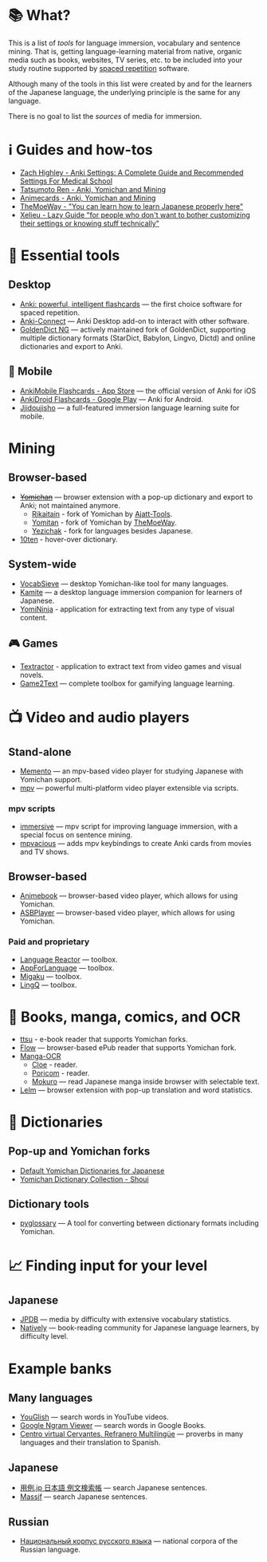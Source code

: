 # :books: What?
This is a list of *tools* for language immersion, vocabulary and sentence mining. That is, getting language-learning material from native, organic media such as books, websites, TV series, etc. to be included into your study routine supported by [spaced repetition](https://en.wikipedia.org/wiki/Spaced_repetition) software.

Although many of the tools in this list were created by and for the learners of the Japanese language, the underlying principle is the same for any language.

There is no goal to list the *sources* of media for immersion.

# :information_source: Guides and how-tos
- [Zach Highley - Anki Settings: A Complete Guide and Recommended Settings For Medical School](https://zhighley.com/anki-settings/)
- [Tatsumoto Ren - Anki, Yomichan and Mining](https://tatsumoto-ren.github.io/blog/table-of-contents.html)
- [Animecards - Anki, Yomichan and Mining](https://animecards.site/)
- [TheMoeWay - "You can learn how to learn Japanese properly here"](https://learnjapanese.moe/)
- [Xelieu - Lazy Guide "for people who don't want to bother customizing their settings or knowing stuff technically"](https://xelieu.github.io/jp-lazy-guide/)

# :beginner: Essential tools
## Desktop
- [Anki: powerful, intelligent flashcards](https://apps.ankiweb.net/) — the first choice software for spaced repetition.
- [Anki-Connect](https://foosoft.net/projects/anki-connect/) — Anki Desktop add-on to interact with other software.
- [GoldenDict NG](https://github.com/xiaoyifang/goldendict-g) — actively maintained fork of GoldenDict, supporting multiple dictionary formats (StarDict, Babylon, Lingvo, Dictd) and online dictionaries and export to Anki.

## :iphone: Mobile
- [AnkiMobile Flashcards - App Store](https://apps.apple.com/us/app/ankimobile-flashcards/id373493387) — the official version of Anki for iOS
- [AnkiDroid Flashcards - Google Play](https://play.google.com/store/apps/details?id=com.ichi2.anki) — Anki for Android.
- [Jjidoujisho](https://github.com/lrorpilla/jidoujisho) — a full-featured immersion language learning suite for mobile.

# Mining
## Browser-based
- ~~[Yomichan](https://foosoft.net/projects/yomichan/)~~ — browser extension with a pop-up dictionary and export to Anki; not maintained anymore.
  - [Rikaitain](https://github.com/Ajatt-Tools/rikaitan) - fork of Yomichan by [Ajatt-Tools](https://github.com/Ajatt-Tools).
  - [Yomitan](https://github.com/themoeway/yomitan) - fork of Yomichan by [TheMoeWay](https://github.com/themoeway).
  - [Yezichak](https://github.com/StefanVukovic99/yezichak) - fork for languages besides Japanese.
- [10ten](https://github.com/birchill/10ten-ja-reader) - hover-over dictionary.

## System-wide
- [VocabSieve](https://github.com/FreeLanguageTools/vocabsieve) — desktop Yomichan-like tool for many languages.
- [Kamite](https://github.com/fauu/Kamite) — a desktop language immersion companion for learners of Japanese.
- [YomiNinja](https://github.com/matt-m-o/YomiNinja) - application for extracting text from any type of visual content.

## :video_game: Games
- [Textractor](https://github.com/Artikash/Textractor) - application to extract text from video games and visual novels.
- [Game2Text](https://github.com/mathewthe2/Game2Text) — complete toolbox for gamifying language learning.

# :tv: Video and audio players
## Stand-alone
- [Memento](https://github.com/ripose-jp/Memento) — an mpv-based video player for studying Japanese with Yomichan support.
- [mpv](https://mpv.io/) — powerful multi-platform video player extensible via scripts.

### mpv scripts
- [immersive](https://github.com/Ben-Kerman/immersive) — mpv script for improving language immersion, with a special focus on sentence mining.
- [mpvacious](https://github.com/Ajatt-Tools/mpvacious) — adds mpv keybindings to create Anki cards from movies and TV shows.

## Browser-based
- [Animebook](https://animebook.github.io/) — browser-based video player, which allows for using Yomichan.
- [ASBPlayer](https://killergerbah.github.io/asbplayer/) — browser-based video player, which allows for using Yomichan.

### Paid and proprietary
- [Language Reactor](https://www.languagereactor.com/) — toolbox.
- [AppForLanguage](https://appforlanguage.com/) — toolbox.
- [Migaku](https://www.migaku.io/) — toolbox.
- [LingQ](https://www.lingq.com) — toolbox.

# :book: Books, manga, comics, and OCR
- [ttsu](https://github.com/ttu-ttu/ebook-reader) - e-book reader that supports Yomichan forks.
- [Flow](https://www.flowoss.com/) — browser-based ePub reader that supports Yomichan fork.
- [Manga-OCR](https://github.com/kha-white/manga-ocr)
  - [Cloe](https://github.com/blueaxis/Cloe) - reader.
  - [Poricom](https://github.com/blueaxis/Poricom) - reader.
  - [Mokuro](https://github.com/kha-white/mokuro) — read Japanese manga inside browser with selectable text.
- [LeIm](https://chrome.google.com/webstore/detail/leim/gbfkhhfaafkedcjielnibpdhpdciognd) — browser extension with pop-up translation and word statistics.

# :notebook: Dictionaries
## Pop-up and Yomichan forks
- [Default Yomichan Dictionaries for Japanese](https://foosoft.net/projects/yomichan/index.html#dictionaries)
- [Yomichan Dictionary Collection - Shoui](https://learnjapanese.link/dictionaries)
## Dictionary tools
- [pyglossary](https://github.com/ilius/pyglossary) —  A tool for converting between dictionary formats including Yomichan.

# :chart_with_upwards_trend: Finding input for your level
## Japanese
- [JPDB](https://jpdb.io/) — media by difficulty with extensive vocabulary statistics.
- [Natively](https://learnnatively.com/) — book-reading community for Japanese language learners, by difficulty level.

# Example banks
## Many languages
- [YouGlish](https://youglish.com/) — search words in YouTube videos.
- [Google Ngram Viewer](https://books.google.com/ngrams/) — search words in Google Books.
- [Centro virtual Cervantes. Refranero Multilingüe](https://cvc.cervantes.es/lengua/refranero/Default.aspx) — proverbs in many languages and their translation to Spanish.
## Japanese
- [用例.jp 日本語 例文検索帳](https://yourei.jp/) — search Japanese sentences.
- [Massif](https://massif.la/ja) — search Japanese sentences.
## Russian
- [Национальный корпус русского языка](https://ruscorpora.ru/) — national corpora of the Russian language.
